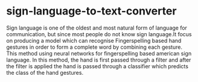 # sign-language-to-text-converter
Sign language is one of the oldest and most natural form of language for communication, but since most people do not know sign language.It focus on producing a model which can recognise Fingerspelling based hand gestures in order to form a complete word by combining each gesture.              
This method using neural networks for fingerspelling based american sign language.
In this method, the hand is first passed through a filter and after the filter is applied the hand is passed through a classifier which predicts the class of the hand gestures.
